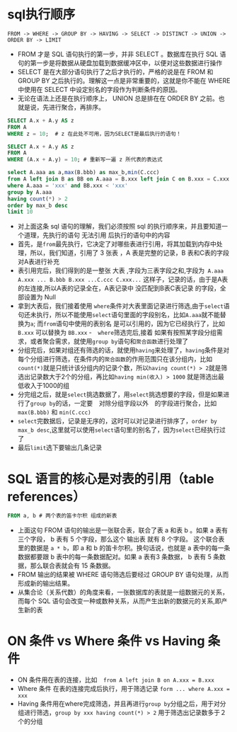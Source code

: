 # sql执行顺序
`FROM -> WHERE -> GROUP BY -> HAVING -> SELECT -> DISTINCT -> UNION -> ORDER BY -> LIMIT`
* FROM 才是 SQL 语句执行的第一步，并非 SELECT 。数据库在执行 SQL 语句的第一步是将数据从硬盘加载到数据缓冲区中，以便对这些数据进行操作
* SELECT 是在大部分语句执行了之后才执行的，严格的说是在 FROM 和 GROUP BY 之后执行的。理解这一点是非常重要的，这就是你不能在 WHERE 中使用在 SELECT 中设定别名的字段作为判断条件的原因。
* 无论在语法上还是在执行顺序上， UNION 总是排在在 ORDER BY 之前。也就是说，先进行聚合，再排序。

```sql
SELECT A.x + A.y AS z
FROM A
WHERE z = 10;  # z 在此处不可用，因为SELECT是最后执行的语句！

SELECT A.x + A.y AS z
FROM A
WHERE (A.x + A.y) = 10; # 重新写一遍 z 所代表的表达式
```

```sql
select A.aaa as a,max(B.bbb) as max_b,min(C.ccc) 
from A left join B as BB on A.aaa = B.xxx left join C on B.xxx = C.xxx 
where A.aaa = 'xxx' and BB.xxx < 'xxx'
group by A.aaa
having count(*) > 2
order by max_b desc
limit 10
```
- 对上面这条 sql 语句的理解，我们必须按照 sql 的执行顺序来，并且要知道一个道理，先执行的语句 无法引用 后执行的语句中的内容
- 首先，是`from`最先执行，它决定了对哪些表进行引用，将其加载到内存中处理，所以，我们知道，引用了 3 张表 ，A 表是完整的记录，B 表和C表的字段对A表进行补充
- 表引用完后，我们得到的是一整张 大表 ,字段为三表字段之和,字段为` A.aaa A.xxx ... B.bbb B.xxx ...C.ccc C.xxx...` 这样子，记录的话，由于是A表的左连接,所以A表的记录全在，A表记录中 没匹配到B表C表记录 的字段，全部设置为 Null
- 拿到大表后，我们接着使用 `where`条件对大表里面记录进行筛选,由于`select`语句还未执行，所以不能使用`select`语句里面的字段别名，比如`A.aaa`就不能替换为`a`; 而`from`语句中使用的表别名 是可以引用的，因为它已经执行了，比如 `B.xxx` 可以替换为 `BB.xxx`
-　`where`筛选完后,接着 如果有按照某字段分组需求，或者聚合需求，就使用`group by`语句和`聚合函数`进行处理了
- 分组完后，如果对组还有筛选的话，就使用`having`来处理了，`having`条件是对每个分组进行筛选，在条件内的`聚合函数`的作用范围只在该分组内，比如`count(*)`就是只统计该分组内的记录个数，所以`having count(*) > 2`就是筛选出记录数大于2个的分组，再比如`having min(收入) > 1000` 就是筛选出最低收入于1000的组
- 分完组之后，就是`select`挑选数据了，用`select`挑选想要的字段，但是如果进行了`group by`的话，一定要　对除分组字段以外　的字段进行聚合，比如`max(B.bbb)` 和 `min(C.ccc)`
- `select`完数据后，记录是无序的，这时可以对记录进行排序了，`order by max_b desc`,这里就可以使用`select`语句里的别名了，因为`select`已经执行过了
- 最后`limit`选下要输出几条记录










# SQL 语言的核心是对表的引用（table references）
```sql
FROM a, b # 两个表的笛卡尔积 组成的新表
```
- 上面这句 FROM 语句的输出是一张联合表，联合了表 a 和表 b 。如果 a 表有三个字段， b 表有 5 个字段，那么这个 输出表 就有 8 个字段。
这个联合表里的数据是 `a * b`，即 a 和 b 的笛卡尔积。换句话说，也就是 a 表中的每一条数据都要跟 b 表中的每一条数据配对。如果 a 表有3 条数据， b 表有 5 条数据，那么联合表就会有 15 条数据。
- FROM 输出的结果被 WHERE 语句筛选后要经过 GROUP BY 语句处理，从而形成新的输出结果。
- 从集合论（关系代数）的角度来看，一张数据库的表就是一组数据元的关系，而每个 SQL 语句会改变一种或数种关系，从而产生出新的数据元的关系,即产生新的表


# ON 条件 vs Where 条件 vs Having 条件
- ON 条件用在表的连接，比如　`from A left join B on A.xxx = B.xxx`
- Where 条件 在表的连接完成后执行，用于筛选记录 `form ... where A.xxx = xxx`
- Having 条件用在where完成筛选，并且再进行`group by`分组之后，用于对分组进行筛选，`group by xxx having count(*) > 2` 用于筛选出记录数多于２个的分组
